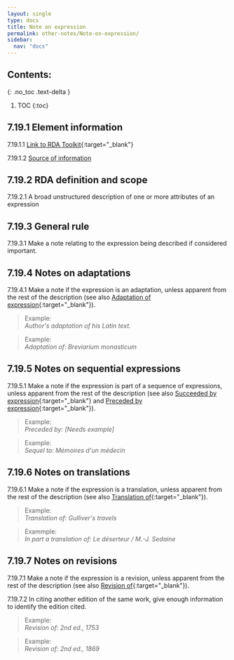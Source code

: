 ```yaml
---
layout: single
type: docs
title: Note on expression
permalink: other-notes/Note-on-expression/
sidebar:
  nav: "docs"
---
```


## Contents:
{: .no_toc .text-delta }

1. TOC
{:toc}

## 7.19.1 Element information

<a name="7.19.1.1">7.19.1.1</a> [Link to RDA Toolkit](https://beta.rdatoolkit.org/Content/Index?externalId=en-US_ala-9bcdee0a-0051-3aff-bb30-fdce5aa37216){:target="_blank"}

<a name="7.19.1.2">7.19.1.2</a> [Source of information](/DCRMR/other-notes/)

## 7.19.2 RDA definition and scope

<a name="7.19.2.1">7.19.2.1</a> A broad unstructured description of one or more attributes of an expression 

## 7.19.3 General rule

<a name="7.19.3.1">7.19.3.1</a> Make a note relating to the expression being described if considered important.

## 7.19.4 Notes on adaptations

<a name="7.19.4.1">7.19.4.1</a> Make a note if the expression is an adaptation, unless apparent from the rest of the description (see also [Adaptation of expression](https://beta.rdatoolkit.org/Content/Index?externalId=en-US_ala-ad1fcd50-7a30-338a-83cf-a9e27843e99a){:target="_blank"}).

>Example:  
><CITE>Author's adaptation of his Latin text.</CITE>

>Example:  
><CITE>Adaptation of: Breviarium monasticum</CITE>

## 7.19.5 Notes on sequential expressions

<a name="7.19.5.1">7.19.5.1</a> Make a note if the expression is part of a sequence of expressions, unless apparent from the rest of the description (see also [Succeeded by expression](https://beta.rdatoolkit.org/Content/Index?externalId=en-US_ala-39372338-43ee-3168-a4e3-c695a37c63dc){:target="_blank"} and [Preceded by expression](https://beta.rdatoolkit.org/Content/Index?externalId=en-US_ala-03ef2a9c-ee7e-3320-a20d-f884467f3eee){:target="_blank"}).

>Example:  
><CITE>Preceded by: [Needs example]</CITE>

>Example:  
><CITE>Sequel to:  Mémoires d'un médecin</CITE>

## 7.19.6 Notes on translations

<a name="7.19.6.1">7.19.6.1</a> Make a note if the expression is a translation, unless apparent from the rest of the description (see also [Translation of](https://beta.rdatoolkit.org/Content/Index?externalId=en-US_ala-4fba5f0f-ee39-3849-9cd0-a4b432e3201b){:target="_blank"}).

>Example:  
><CITE>Translation of: Gulliver's travels</CITE>

>Exammple:  
><CITE>In part a translation of: Le déserteur / M.-J. Sedaine</CITE>

## 7.19.7 Notes on revisions

<a name="7.19.7.1">7.19.7.1</a> Make a note if the expression is a revision, unless apparent from the rest of the description (see also [Revision of](https://beta.rdatoolkit.org/Content/Index?externalId=en-US_ala-d06a170d-e9c7-33cf-831e-a391ea0a8efc){:target="_blank"}).  

<a name="7.19.7.2">7.19.7.2</a> In citing another edition of the same work, give enough information to identify the edition cited.

>Example:  
><CITE>Revision of: 2nd ed., 1753</CITE>

>Example:  
><CITE>Revision of: 2nd ed., 1869</CITE>